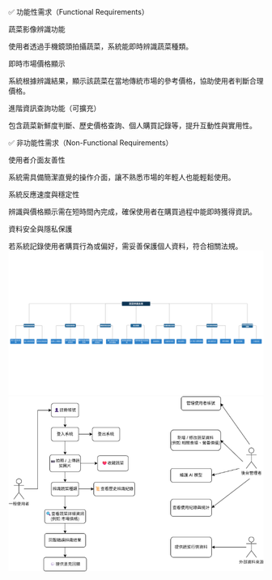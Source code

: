 ✅ 功能性需求（Functional Requirements）


蔬菜影像辨識功能

使用者透過手機鏡頭拍攝蔬菜，系統能即時辨識蔬菜種類。



即時市場價格顯示

系統根據辨識結果，顯示該蔬菜在當地傳統市場的參考價格，協助使用者判斷合理價格。



進階資訊查詢功能（可擴充）

包含蔬菜新鮮度判斷、歷史價格查詢、個人購買記錄等，提升互動性與實用性。




✅ 非功能性需求（Non-Functional Requirements）


使用者介面友善性

系統需具備簡潔直覺的操作介面，讓不熟悉市場的年輕人也能輕鬆使用。



系統反應速度與穩定性

辨識與價格顯示需在短時間內完成，確保使用者在購買過程中能即時獲得資訊。



資料安全與隱私保護

若系統記錄使用者購買行為或偏好，需妥善保護個人資料，符合相關法規。
![image](功能分解圖.png)
![image2](使用案例圖.drawio.png)
